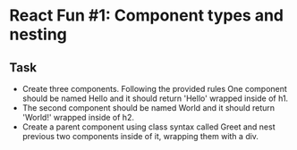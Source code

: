 # React Fun #1: Component types and nesting

## Task

- Create three components. Following the provided rules One component should be named Hello and it should return 'Hello'
wrapped inside of h1. 
- The second component should be named World and it should return 'World!' wrapped inside of h2.
- Create a parent component using class syntax called Greet and nest previous two components inside of it, wrapping them
with a div.
